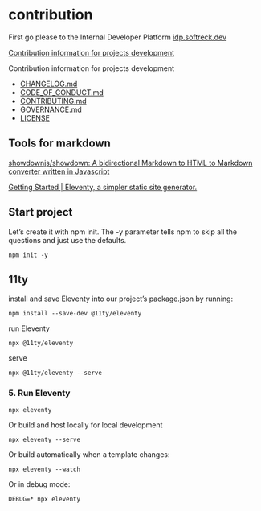 # contribution


First go please to the Internal Developer Platform [idp.softreck.dev](http://idp.softreck.dev)

[Contribution information for projects development](https://github.com/softreck/contribution)

Contribution information for projects development

+ [CHANGELOG.md](/CHANGELOG)
+ [CODE_OF_CONDUCT.md](/CODE_OF_CONDUCT)
+ [CONTRIBUTING.md](/CONTRIBUTING)
+ [GOVERNANCE.md](/GOVERNANCE)
+ [LICENSE](/LICENSE)


## Tools for markdown

[showdownjs/showdown: A bidirectional Markdown to HTML to Markdown converter written in Javascript](https://github.com/showdownjs/showdown)


[Getting Started | Eleventy, a simpler static site generator.](https://www.11ty.dev/docs/getting-started/)


## Start project 
Let’s create it with npm init. 
The -y parameter tells npm to skip all the questions and just use the defaults.

    npm init -y


## 11ty

install and save Eleventy into our project’s package.json by running:

    npm install --save-dev @11ty/eleventy

run Eleventy 

    npx @11ty/eleventy

serve

    npx @11ty/eleventy --serve


### 5. Run Eleventy

```
npx eleventy
```

Or build and host locally for local development
```
npx eleventy --serve
```

Or build automatically when a template changes:
```
npx eleventy --watch
```

Or in debug mode:
```
DEBUG=* npx eleventy
```
